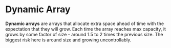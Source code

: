 # Dynamic Array

**Dynamic arrays** are arrays that allocate extra space ahead of time with the expectation that they will grow. Each time the array reaches max capacity, it grows by some factor of size - around 1.5 to 2 times the previous size. The biggest risk here is around size and growing uncontrollably. 
